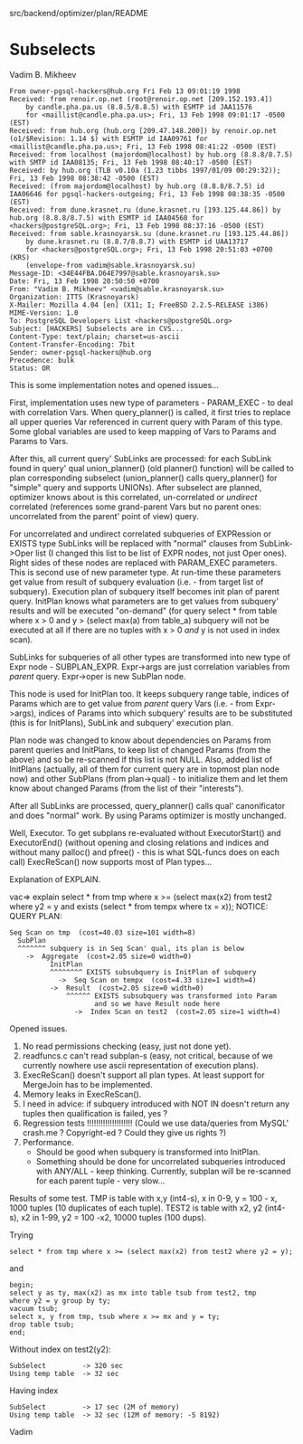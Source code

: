 src/backend/optimizer/plan/README

Subselects
==========

Vadim B. Mikheev


	From owner-pgsql-hackers@hub.org Fri Feb 13 09:01:19 1998
	Received: from renoir.op.net (root@renoir.op.net [209.152.193.4])
		by candle.pha.pa.us (8.8.5/8.8.5) with ESMTP id JAA11576
		for <maillist@candle.pha.pa.us>; Fri, 13 Feb 1998 09:01:17 -0500 (EST)
	Received: from hub.org (hub.org [209.47.148.200]) by renoir.op.net (o1/$Revision: 1.14 $) with ESMTP id IAA09761 for <maillist@candle.pha.pa.us>; Fri, 13 Feb 1998 08:41:22 -0500 (EST)
	Received: from localhost (majordom@localhost) by hub.org (8.8.8/8.7.5) with SMTP id IAA08135; Fri, 13 Feb 1998 08:40:17 -0500 (EST)
	Received: by hub.org (TLB v0.10a (1.23 tibbs 1997/01/09 00:29:32)); Fri, 13 Feb 1998 08:38:42 -0500 (EST)
	Received: (from majordom@localhost) by hub.org (8.8.8/8.7.5) id IAA06646 for pgsql-hackers-outgoing; Fri, 13 Feb 1998 08:38:35 -0500 (EST)
	Received: from dune.krasnet.ru (dune.krasnet.ru [193.125.44.86]) by hub.org (8.8.8/8.7.5) with ESMTP id IAA04568 for <hackers@postgreSQL.org>; Fri, 13 Feb 1998 08:37:16 -0500 (EST)
	Received: from sable.krasnoyarsk.su (dune.krasnet.ru [193.125.44.86])
		by dune.krasnet.ru (8.8.7/8.8.7) with ESMTP id UAA13717
		for <hackers@postgreSQL.org>; Fri, 13 Feb 1998 20:51:03 +0700 (KRS)
		(envelope-from vadim@sable.krasnoyarsk.su)
	Message-ID: <34E44FBA.D64E7997@sable.krasnoyarsk.su>
	Date: Fri, 13 Feb 1998 20:50:50 +0700
	From: "Vadim B. Mikheev" <vadim@sable.krasnoyarsk.su>
	Organization: ITTS (Krasnoyarsk)
	X-Mailer: Mozilla 4.04 [en] (X11; I; FreeBSD 2.2.5-RELEASE i386)
	MIME-Version: 1.0
	To: PostgreSQL Developers List <hackers@postgreSQL.org>
	Subject: [HACKERS] Subselects are in CVS...
	Content-Type: text/plain; charset=us-ascii
	Content-Transfer-Encoding: 7bit
	Sender: owner-pgsql-hackers@hub.org
	Precedence: bulk
	Status: OR

This is some implementation notes and opened issues...

First, implementation uses new type of parameters - PARAM_EXEC - to deal
with correlation Vars. When query_planner() is called, it first tries to
replace all upper queries Var referenced in current query with Param of
this type. Some global variables are used to keep mapping of Vars to
Params and Params to Vars.

After this, all current query' SubLinks are processed: for each SubLink
found in query' qual union_planner() (old planner() function) will be
called to plan corresponding subselect (union_planner() calls
query_planner() for "simple" query and supports UNIONs). After subselect
are planned, optimizer knows about is this correlated, un-correlated or
_undirect_ correlated (references some grand-parent Vars but no parent
ones: uncorrelated from the parent' point of view) query.

For uncorrelated and undirect correlated subqueries of EXPRession or
EXISTS type SubLinks will be replaced with "normal" clauses from
SubLink->Oper list (I changed this list to be list of EXPR nodes,
not just Oper ones). Right sides of these nodes are replaced with
PARAM_EXEC parameters. This is second use of new parameter type.
At run-time these parameters get value from result of subquery
evaluation (i.e. - from target list of subquery). Execution plan of
subquery itself becomes init plan of parent query. InitPlan knows
what parameters are to get values from subquery' results and will be
executed "on-demand" (for query select * from table where x > 0 and
y > (select max(a) from table_a) subquery will not be executed at all
if there are no tuples with x > 0 _and_ y is not used in index scan).

SubLinks for subqueries of all other types are transformed into
new type of Expr node - SUBPLAN_EXPR. Expr->args are just correlation
variables from _parent_ query. Expr->oper is new SubPlan node.

This node is used for InitPlan too. It keeps subquery range table,
indices of Params which are to get value from _parent_ query Vars
(i.e. - from Expr->args), indices of Params into which subquery'
results are to be substituted (this is for InitPlans), SubLink
and subquery' execution plan.

Plan node was changed to know about dependencies on Params from
parent queries and InitPlans, to keep list of changed Params
(from the above) and so be re-scanned if this list is not NULL.
Also, added list of InitPlans (actually, all of them for current
query are in topmost plan node now) and other SubPlans (from
plan->qual) - to initialize them and let them know about changed
Params (from the list of their "interests").

After all SubLinks are processed, query_planner() calls qual'
canonificator and does "normal" work. By using Params optimizer
is mostly unchanged.

Well, Executor. To get subplans re-evaluated without ExecutorStart()
and ExecutorEnd() (without opening and closing relations and indices
and without many palloc() and pfree() - this is what SQL-funcs does
on each call) ExecReScan() now supports most of Plan types...

Explanation of EXPLAIN.

vac=> explain select * from tmp where x >= (select max(x2) from test2
where y2 = y and exists (select * from tempx where tx = x));
NOTICE:  QUERY PLAN:

	Seq Scan on tmp  (cost=40.03 size=101 width=8)
	  SubPlan
	  ^^^^^^^ subquery is in Seq Scan' qual, its plan is below
	    ->  Aggregate  (cost=2.05 size=0 width=0)
	          InitPlan
	          ^^^^^^^^ EXISTS subsubquery is InitPlan of subquery
	            ->  Seq Scan on tempx  (cost=4.33 size=1 width=4)
	          ->  Result  (cost=2.05 size=0 width=0)
	              ^^^^^^ EXISTS subsubquery was transformed into Param
	                     and so we have Result node here
	                ->  Index Scan on test2  (cost=2.05 size=1 width=4)


Opened issues.

1. No read permissions checking (easy, just not done yet).
2. readfuncs.c can't read subplan-s (easy, not critical, because of
   we currently nowhere use ascii representation of execution plans).
3. ExecReScan() doesn't support all plan types. At least support for
   MergeJoin has to be implemented.
4. Memory leaks in ExecReScan().
5. I need in advice: if subquery introduced with NOT IN doesn't return
   any tuples then qualification is failed, yes ?
6. Regression tests !!!!!!!!!!!!!!!!!!!!
   (Could we use data/queries from MySQL' crash.me ?
    Copyright-ed ? Could they give us rights ?)
7. Performance.
   - Should be good when subquery is transformed into InitPlan.
   - Something should be done for uncorrelated subqueries introduced
     with ANY/ALL - keep thinking. Currently, subplan will be re-scanned
     for each parent tuple - very slow...

Results of some test. TMP is table with x,y (int4-s), x in 0-9,
y = 100 - x, 1000 tuples (10 duplicates of each tuple). TEST2 is table
with x2, y2 (int4-s), x2 in 1-99, y2 = 100 -x2, 10000 tuples (100 dups).

Trying

	select * from tmp where x >= (select max(x2) from test2 where y2 = y);

and

	begin;
	select y as ty, max(x2) as mx into table tsub from test2, tmp
	where y2 = y group by ty;
	vacuum tsub;
	select x, y from tmp, tsub where x >= mx and y = ty;
	drop table tsub;
	end;

Without index on test2(y2):

	SubSelect         -> 320 sec
	Using temp table  -> 32 sec

Having index

	SubSelect         -> 17 sec (2M of memory)
	Using temp table  -> 32 sec (12M of memory: -S 8192)

Vadim
